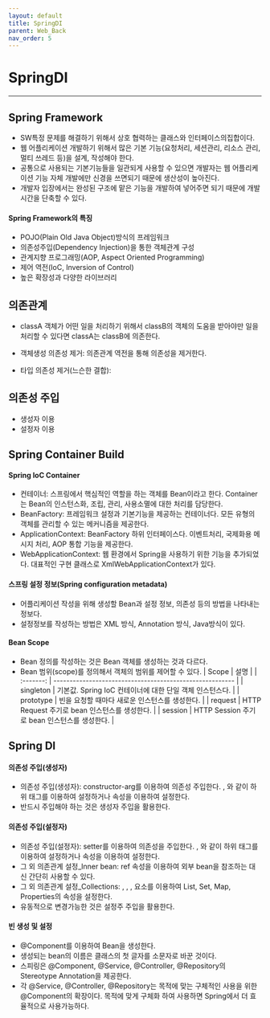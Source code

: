 ```yaml
---
layout: default
title: SpringDI
parent: Web_Back
nav_order: 5
---
```


# SpringDI

---

## Spring Framework

- SW특정 문제를 해결하기 위해서 상호 협력하는 클래스와 인터페이스의집합이다.
- 웹 어플리케이션 개발하기 위해서 많은 기본 기능(요청처리, 세션관리, 리소스 관리, 멀티 쓰레드 등)을 설계, 작성해야 한다.
- 공통으로 사용되는 기본기능들을 일관되게 사용할 수 있으면 개발자는 웹 어플리케이션 기능 자체 개발에만 신경을 쓰면되기 때문에 생산성이 높아진다.
- 개발자 입장에서는 완성된 구조에 맡은 기능을 개발하여 넣어주면 되기 때문에 개발 시간을 단축할 수 있다.

#### Spring Framework의 특징

- POJO(Plain Old Java Object)방식의 프레임워크
- 의존성주입(Dependency Injection)을 통한 객체관계 구성
- 관계지향 프로그래밍(AOP, Aspect Oriented Programming)
- 제어 역전(IoC, Inversion of Control)
- 높은 확장성과 다양한 라이브러리

## 의존관계

- classA 객체가 어떤 일을 처리하기 위해서 classB의 객체의 도움을 받아야만 일을 처리할 수 있다면 classA는 classB에 의존한다.

- 객체생성 의존성 제거: 의존관계 역전을 통해 의존성을 제거한다.
- 타입 의존성 제거(느슨한 결합):

## 의존성 주입

- 생성자 이용
- 설정자 이용

## Spring Container Build

#### Spring IoC Container

- 컨테이너: 스프링에서 핵심적인 역할을 하는 객체를 Bean이라고 한다. Container는 Bean의 인스턴스화, 조립, 관리, 사용소멸에 대한 처리를 담당한다.
- BeanFactory: 프레임워크 설정과 기본기능을 제공하는 컨테이너다. 모든 유형의 객체를 관리할 수 있는 메커니즘을 제공한다.
- ApplicationContext: BeanFactory 하위 인터페이스다. 이벤트처리, 국제화용 메시지 처리, AOP 통합 기능을 제공한다.
- WebApplicationContext: 웹 환경에서 Spring을 사용하기 위한 기능을 추가되었다. 대표적인 구현 클래스로 XmlWebApplicationContext가 있다.

#### 스프링 설정 정보(Spring configuration metadata)

- 어플리케이션 작성을 위해 생성할 Bean과 설정 정보, 의존성 등의 방법을 나타내는 정보다.
- 설정정보를 작성하는 방법은 XML 방식, Annotation 방식, Java방식이 있다.

#### Bean Scope

- Bean 정의를 작성하는 것은 Bean 객체를 생성하는 것과 다르다.
- Bean 범위(scope)를 정의해서 객체의 범위를 제어할 수 있다.
  | Scope | 설명 |
  | :-------: | -------------------------------------------------------- |
  | singleton | 기본값. Spring IoC 컨테이너에 대한 단일 객체 인스턴스다. |
  | prototype | 빈을 요청할 때마다 새로운 인스턴스를 생성한다. |
  | request | HTTP Request 주기로 bean 인스턴스를 생성한다. |
  | session | HTTP Session 주기로 bean 인스턴스를 생성한다. |

## Spring DI

#### 의존성 주입(생성자)

- 의존성 주입(생성자): constructor-arg를 이용하여 의존성 주입한다. <ref>, <value>와 같이 하위 태그를 이용하여 설정하거나 속성을 이용하여 설정한다.
- 반드시 주입해야 하는 것은 생성자 주입을 활용한다.

#### 의존성 주입(설정자)

- 의존성 주입(설정자): setter를 이용하여 의존성을 주입한다. <ref>, <value>와 같이 하위 태그를 이용하여 설정하거나 속성을 이용하여 설정한다.
- 그 외 의존관계 설정\_Inner bean: ref 속성을 이용하여 외부 bean을 참조하는 대신 간단히 사용할 수 있다.
- 그 외 의존관계 설정\_Collections: <list/>, <set/>, <map/>, <props/> 요소를 이용하여 List, Set, Map, Properties의 속성을 설정한다.
- 유동적으로 변경가능한 것은 설정주 주입을 활용한다.

#### 빈 생성 및 설정

- @Component를 이용하여 Bean을 생성한다.
- 생성되는 bean의 이름은 클래스의 첫 글자를 소문자로 바꾼 것이다.
- 스피링은 @Component, @Service, @Controller, @Repository의 Stereotype Annotation을 제공한다.
- 각 @Service, @Controller, @Repository는 목적에 맞는 구체적인 사용을 위한 @Component의 확장이다. 목적에 맞게 구체화 하여 사용하면 Spring에서 더 효율적으로 사용가능하다.
